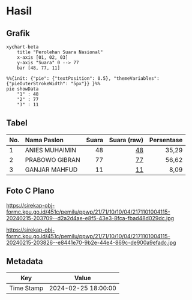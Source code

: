 # Hasil

## Grafik

```mermaid
xychart-beta
    title "Perolehan Suara Nasional"
    x-axis [01, 02, 03]
    y-axis "Suara" 0 --> 77
    bar [48, 77, 11]
```

```mermaid
%%{init: {"pie": {"textPosition": 0.5}, "themeVariables": {"pieOuterStrokeWidth": "5px"}} }%%
pie showData
    "1" : 48
    "2" : 77
    "3" : 11
```

## Tabel

| No. | Nama Paslon    | Suara | Suara (raw) | Persentase |
|:--- |:-------------- | -----:| -----------:| ----------:|
| 1   | ANIES MUHAIMIN | 48    | [48][p-1]   | 35,29      |
| 2   | PRABOWO GIBRAN | 77    | [77][p-2]   | 56,62      |
| 3   | GANJAR MAHFUD  | 11    | [11][p-3]   | 8,09       |


[p-1]: https://github.com/gigit-pemilu/pemilu-2024/blob/main/pilpres/hitung-suara/sub/21-kepulauan-riau/sub/71-kota-batam/sub/10-batam-kota/sub/1004-belian/sub/115-tps/sub/paslon-1.txt
[p-2]: https://github.com/gigit-pemilu/pemilu-2024/blob/main/pilpres/hitung-suara/sub/21-kepulauan-riau/sub/71-kota-batam/sub/10-batam-kota/sub/1004-belian/sub/115-tps/sub/paslon-2.txt
[p-3]: https://github.com/gigit-pemilu/pemilu-2024/blob/main/pilpres/hitung-suara/sub/21-kepulauan-riau/sub/71-kota-batam/sub/10-batam-kota/sub/1004-belian/sub/115-tps/sub/paslon-3.txt

## Foto C Plano

https://sirekap-obj-formc.kpu.go.id/451c/pemilu/ppwp/21/71/10/10/04/2171101004115-20240215-203709--d2a2d4ae-e8f5-43e3-8fca-fbad48d029dc.jpg

https://sirekap-obj-formc.kpu.go.id/451c/pemilu/ppwp/21/71/10/10/04/2171101004115-20240215-203826--e8441e70-9b2e-44e4-869c-de900a9efadc.jpg


## Metadata

| Key        | Value               |
| ---------- | ------------------- |
| Time Stamp | 2024-02-25 18:00:00 |



